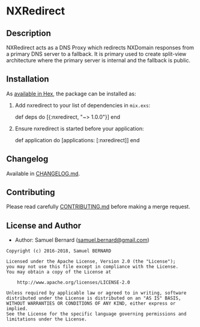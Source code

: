 NXRedirect
==========

Description
-----------

NXRedirect acts as a DNS Proxy which redirects NXDomain responses from a
primary DNS server to a fallback. It is primary used to create split-view
architecture where the primary server is internal and the fallback is public.

Installation
------------

As [available in Hex](https://hex.pm), the package can be installed as:

  1. Add nxredirect to your list of dependencies in `mix.exs`:

        def deps do
          [{:nxredirect, "~> 1.0.0"}]
        end

  2. Ensure nxredirect is started before your application:

        def application do
          [applications: [:nxredirect]]
        end

Changelog
---------

Available in [CHANGELOG.md](CHANGELOG.md).

Contributing
------------

Please read carefully [CONTRIBUTING.md](CONTRIBUTING.md) before making a merge
request.

License and Author
------------------

- Author: Samuel Bernard (<samuel.bernard@gmail.com>)

```text
Copyright (c) 2016-2018, Samuel BERNARD

Licensed under the Apache License, Version 2.0 (the "License");
you may not use this file except in compliance with the License.
You may obtain a copy of the License at

    http://www.apache.org/licenses/LICENSE-2.0

Unless required by applicable law or agreed to in writing, software
distributed under the License is distributed on an "AS IS" BASIS,
WITHOUT WARRANTIES OR CONDITIONS OF ANY KIND, either express or implied.
See the License for the specific language governing permissions and
limitations under the License.
```
